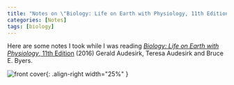 ```yaml
---
title: "Notes on \"Biology: Life on Earth with Physiology, 11th Edition\""
categories: [Notes]
tags: [biology]
---
```


Here are some notes I took while I was reading [*Biology: Life on Earth with Physiology*, 11th Edition](https://www.amazon.com/dp/0134168291) (2016) Gerald Audesirk, Teresa Audesirk and Bruce E. Byers.

![front cover](https://images-na.ssl-images-amazon.com/images/I/61Du-Q8p%2BxL._SX412_BO1,204,203,200_.jpg){: .align-right width="25%" }
